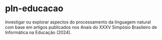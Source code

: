 # pln-educacao
Investigar ou explorar aspectos do processamento da linguagem natural com base em artigos publicados nos Anais do XXXV Simpósio Brasileiro de Informática na Educação (2024).
